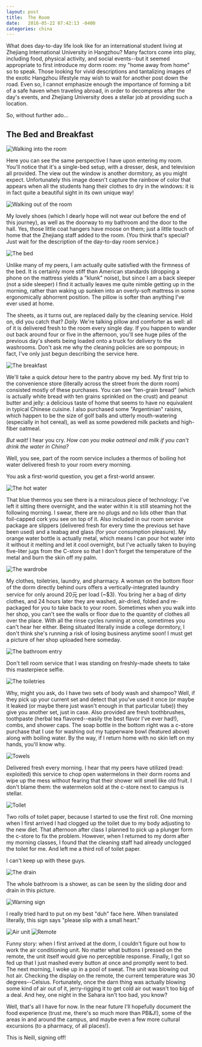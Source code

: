 ```yaml
---
layout: post
title:  The Room
date:   2016-05-22 07:42:13 -0400
categories: china
---
```

What does day-to-day life look like for an international student living at Zhejiang International University in Hangzhou? Many factors come into play, including food, physical activity, and social events--but it seemed appropriate to first introduce my dorm room: my "home away from home" so to speak. Those looking for vivid descriptions and tantalizing images of the exotic Hangzhou lifestyle may wish to wait for another post down the road. Even so, I cannot emphasize enough the importance of forming a bit of a safe haven when traveling abroad, in order to decompress after the day's events, and Zhejiang University does a stellar job at providing such a location.

So, without further ado...

## The Bed and Breakfast

![Walking into the room](/assets/images/2016/05/P_20160515_172906.jpg)

Here you can see the same perspective I have upon entering my room. You'll notice that it's a single-bed setup, with a dresser, desk, and television all provided. The view out the window is another dormitory, as you might expect. Unfortunately this image doesn't capture the rainbow of color that appears when all the students hang their clothes to dry in the windows: it is in fact quite a beautiful sight in its own unique way!

![Walking out of the room](/assets/images/2016/05/P_20160515_173000.jpg)

My lovely shoes (which I dearly hope will not wear out before the end of this journey), as well as the doorway to my bathroom and the door to the hall. Yes, those little coat hangers have moose on them; just a little touch of home that the Zhejiang staff added to the room. (You think that's special? Just wait for the description of the day-to-day room service.)

![The bed](/assets/images/2016/05/P_20160515_173017.jpg)

Unlike many of my peers, I am actually quite satisfied with the firmness of the bed. It is certainly more stiff than American standards (dropping a phone on the mattress yields a "klunk" noise), but since I am a back sleeper (not a side sleeper) I find it actually leaves me quite nimble getting up in the morning, rather than waking up sunken into an overly-soft mattress in some ergonomically abhorrent position. The pillow is softer than anything I've ever used at home.

The sheets, as it turns out, are replaced daily by the cleaning service. Hold on, did you catch that? *Daily.* We're talking pillow and comforter as well: all of it is delivered fresh to the room every single day. If you happen to wander out back around four or five in the afternoon, you'll see huge piles of the previous day's sheets being loaded onto a truck for delivery to the washrooms. Don't ask me why the cleaning policies are so pompous; in fact, I've only just begun describing the service here.

![The breakfast](/assets/images/2016/05/P_20160515_173048.jpg)

We'll take a quick detour here to the pantry above my bed. My first trip to the convenience store (literally across the street from the dorm room) consisted mostly of these purchases. You can see "ten-grain bread" (which is actually white bread with ten grains sprinkled on the crust) and peanut butter and jelly: a delicious taste of home that seems to have no equivalent in typical Chinese cuisine. I also purchased some "Argentinian" raisins, which happen to be the size of golf balls and utterly mouth-watering (especially in hot cereal), as well as some powdered milk packets and high-fiber oatmeal. 

*But wait!* I hear you cry. *How can you make oatmeal and milk if you can't drink the water in China?*

Well, you see, part of the room service includes a thermos of boiling hot water delivered fresh to your room every morning.

You ask a first-world question, you get a first-world answer.

![The hot water](/assets/images/2016/05/P_20160515_173235.jpg)

That blue thermos you see there is a miraculous piece of technology: I've left it sitting there overnight, and the water within it is still steaming hot the following morning. I swear, there are no plugs and no lids other than that foil-capped cork you see on top of it. Also included in our room service package are slippers (delivered fresh for every time the previous set have been used) and a teabag and glass (for your consumption pleasure). My orange water bottle is actually metal, which means I can pour hot water into it without it melting and let it cool overnight, but I've actually taken to buying five-liter jugs from the C-store so that I don't forget the temperature of the metal and burn the skin off my palm. 

![The wardrobe](/assets/images/2016/05/P_20160515_173201-1.jpg)

My clothes, toiletries, laundry, and pharmacy. A woman on the bottom floor of the dorm directly behind ours offers a vertically-integrated laundry service for only around 20元 per load (~$3). You bring her a bag of dirty clothes, and 24 hours later they are washed, air-dried, folded and re-packaged for you to take back to your room. Sometimes when you walk into her shop, you can't see the walls or floor due to the quantity of clothes all over the place. With all the rinse cycles running at once, sometimes you can't hear her either. Being situated literally inside a college dormitory, I don't think she's running a risk of losing business anytime soon! I must get a picture of her shop uploaded here someday.

![The bathroom entry](/assets/images/2016/05/P_20160515_173443-1.jpg)

Don't tell room service that I was standing on freshly-made sheets to take this masterpiece selfie.

![The toiletries](/assets/images/2016/05/P_20160515_173516.jpg)

Why, might you ask, do I have two sets of body wash and shampoo? Well, if they pick up your current set and detect that you've used it once (or maybe it leaked (or maybe there just wasn't enough in that particular tube)) they give you another set, just in case. Also provided are fresh toothbrushes, toothpaste (herbal tea flavored--easily the best flavor I've ever had!), combs, and shower caps. The soap bottle in the bottom right was a c-store purchase that I use for washing out my tupperware bowl (featured above) along with boiling water. By the way, if I return home with no skin left on my hands, you'll know why.

![Towels](/assets/images/2016/05/P_20160515_173527.jpg)

Delivered fresh every morning. I hear that my peers have utilized (read: exploited) this service to chop open watermelons in their dorm rooms and wipe up the mess without fearing that their shower will smell like old fruit. I don't blame them: the watermelon sold at the c-store next to campus is stellar. 

![Toilet](/assets/images/2016/05/P_20160515_173541-1.jpg)

Two rolls of toilet paper, because I started to use the first roll. One morning when I first arrived I had clogged up the toilet due to my body adjusting to the new diet. That afternoon after class I planned to pick up a plunger form the c-store to fix the problem. However, when I returned to my dorm after my morning classes, I found that the cleaning staff had already unclogged the toilet for me. And left me a third roll of toilet paper.

I can't keep up with these guys. 

![The drain](/assets/images/2016/05/P_20160515_173621-1.jpg)

The whole bathroom is a shower, as can be seen by the sliding door and drain in this picture. 

![Warning sign](/assets/images/2016/05/P_20160515_173652.jpg)

I really tried hard to put on my best "duh" face here. When translated literally, this sign says "please slip with a small heart." 

![Air unit](/assets/images/2016/05/P_20160515_173753.jpg)
![Remote](/assets/images/2016/05/P_20160515_173819-1.jpg)

Funny story: when I first arrived at the dorm, I couldn't figure out how to work the air conditioning unit. No matter what buttons I pressed on the remote, the unit itself would give no perceptible response. Finally, I got so fed up that I just mashed every button at once and promptly went to bed. The next morning, I woke up in a pool of sweat. The unit was blowing out hot air. Checking the display on the remote, the current temperature was 30 degrees--Celsius. Fortunately, once the darn thing was actually blowing some kind of air out of it, jerry-rigging it to get cold air out wasn't too big of a deal. And hey, one night in the Sahara isn't too bad, you know?

Well, that's all I have for now. In the near future I'll hopefully document the food experience (trust me, there's so much more than PB&J!), some of the areas in and around the campus, and maybe even a few more cultural excursions (to a pharmacy, of all places!). 

This is Neill, signing off!
